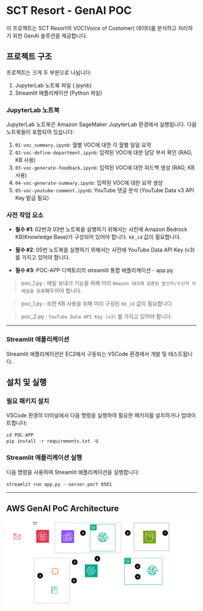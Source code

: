 # SCT Resort - GenAI POC

이 프로젝트는 SCT Resort의 VOC(Voice of Customer) 데이터를 분석하고 처리하기 위한 GenAI 솔루션을 제공합니다.

## 프로젝트 구조

프로젝트는 크게 두 부분으로 나뉩니다:
1. JupyterLab 노트북 파일 (.ipynb)
2. Streamlit 애플리케이션 (Python 파일)

### JupyterLab 노트북

JupyterLab 노트북은 Amazon SageMaker JupyterLab 환경에서 실행됩니다. 다음 노트북들이 포함되어 있습니다:

1. `01-voc_summary.ipynb`: 월별 VOC에 대한 각 월별 일일 요약
2. `02-voc-define-department.ipynb`: 입력된 VOC에 대한 담당 부서 확인 (RAG; KB 사용)
3. `03-voc-generate-feedback.ipynb`: 입력된 VOC에 대한 피드백 생성 (RAG; KB 사용)
4. `04-voc-generate-summary.ipynb`: 입력된 VOC에 대한 요약 생성
5. `05-voc-youtube-comment.ipynb`: YouTube 댓글 분석 (YouTube Data v3 API Key 발급 필요)

### 사전 작업 요소
- **필수 #1**: 02번과 03번 노트북을 실행하기 위해서는 사전에 Amazon Bedrock KB(Knowledge Base)가 구성되어 있어야 합니다. `kb_id` 값이 필요합니다.
- **필수 #2**: 05번 노트북을 실행하기 위해서는 사전에 YouTube Data API Key (v3) 를 가지고 있어야 합니다. 

- **필수 #3**: POC-APP 디렉토리의 streamlit 통합 애플리케이션 - app.py

> poc_1.py : 메일 보내기 기능을 위해 미리 `Amazon SES에 검증된 발신자/수신자 이메일을 등록`해두어야 합니다. 

> poc_1.py : 또한 KB 사용을 위해 미리 구성된 `kb_id` 값이 필요합니다.

> poc_2.py : `YouTube Data API Key (v3)` 를 가지고 있어야 합니다. 

---


### Streamlit 애플리케이션

Streamlit 애플리케이션은 EC2에서 구동되는 VSCode 환경에서 개발 및 테스트됩니다.



## 설치 및 실행

### 필요 패키지 설치

VSCode 환경의 터미널에서 다음 명령을 실행하여 필요한 패키지를 설치하거나 업데이트합니다:

```
cd POC-APP
pip install -r requirements.txt -U

```


### Streamlit 애플리케이션 실행

다음 명령을 사용하여 Streamlit 애플리케이션을 실행합니다:

```
streamlit run app.py --server.port 8501

```


---

## AWS GenAI PoC Architecture

![poc-architecture](./poc-architecture.png)

